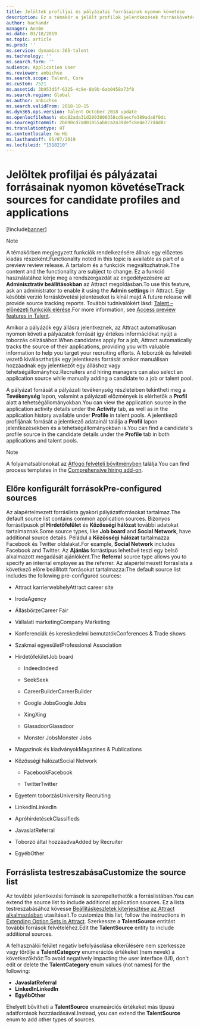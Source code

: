 ```yaml
---
title: Jelöltek profiljai és pályázatai forrásainak nyomon követése
description: Ez a témakör a jelölt profilok jelentkezések forráskövetésével kapcsolatban tartalmaz tájékoztatást.
author: hachandr
manager: AnnBe
ms.date: 03/18/2019
ms.topic: article
ms.prod: ''
ms.service: dynamics-365-talent
ms.technology: ''
ms.search.form: ''
audience: Application User
ms.reviewer: anbichse
ms.search.scope: Talent, Core
ms.custom: 7521
ms.assetid: 3b953d5f-6325-4c9e-8b9b-6ab0458a73f8
ms.search.region: Global
ms.author: anbichse
ms.search.validFrom: 2018-10-15
ms.dyn365.ops.version: Talent October 2018 update
ms.openlocfilehash: ebc82ada31d2803800358cd9aecfe389ada8f0dc
ms.sourcegitcommit: 2b890cd7a801055ab0ca24398efc8e4e777d4d8c
ms.translationtype: HT
ms.contentlocale: hu-HU
ms.lasthandoff: 05/07/2019
ms.locfileid: "1518210"
---
```

# <a name="track-sources-for-candidate-profiles-and-applications"></a><span data-ttu-id="2953c-103">Jelöltek profiljai és pályázatai forrásainak nyomon követése</span><span class="sxs-lookup"><span data-stu-id="2953c-103">Track sources for candidate profiles and applications</span></span> 

[!include[banner](../includes/banner.md)]

> [!NOTE] 
> <span data-ttu-id="2953c-104">A témakörben megjegyzett funkciók rendelkezésére állnak egy előzetes kiadás részeként.</span><span class="sxs-lookup"><span data-stu-id="2953c-104">Functionality noted in this topic is available as part of a preview review release.</span></span> <span data-ttu-id="2953c-105">A tartalom és a funkciók megváltozhatnak.</span><span class="sxs-lookup"><span data-stu-id="2953c-105">The content and the functionality are subject to change.</span></span> <span data-ttu-id="2953c-106">Ez a funkció használatához kérje meg a rendszergazdát az engedélyezésére az **Adminisztratív beállításokban** az Attract megoldásban.</span><span class="sxs-lookup"><span data-stu-id="2953c-106">To use this feature, ask an administrator to enable it using the **Admin settings** in Attract.</span></span> <span data-ttu-id="2953c-107">Egy későbbi verzió forráskövetési jelentéseket is kínál majd.</span><span class="sxs-lookup"><span data-stu-id="2953c-107">A future release will provide source tracking reports.</span></span> <span data-ttu-id="2953c-108">További tudnivalókért lásd: [Talent – előnézeti funkciók elérése](https://docs.microsoft.com/en-us/dynamics365/unified-operations/talent/access-preview-feature).</span><span class="sxs-lookup"><span data-stu-id="2953c-108">For more information, see [Access preview features in Talent](https://docs.microsoft.com/en-us/dynamics365/unified-operations/talent/access-preview-feature).</span></span>

<span data-ttu-id="2953c-109">Amikor a pályázók egy állásra jelentkeznek, az Attract automatikusan nyomon követi a pályázatok forrását így értékes információkat nyújt a toborzás célzásához.</span><span class="sxs-lookup"><span data-stu-id="2953c-109">When candidates apply for a job, Attract automatically tracks the source of their applications, providing you with valuable information to help you target your recruiting efforts.</span></span> <span data-ttu-id="2953c-110">A toborzók és felvételi vezető kiválaszthatják egy jelentkezés forrását amikor manuálisan hozzáadnak egy jelentkezőt egy álláshoz vagy tehetségállományhoz.</span><span class="sxs-lookup"><span data-stu-id="2953c-110">Recruiters and hiring managers can also select an application source while manually adding a candidate to a job or talent pool.</span></span>

<span data-ttu-id="2953c-111">A pályázat forrását a pályázati tevékenység részleteiben tekintheti meg a **Tevékenység** lapon, valamint a pályázati előzmények is elérhetők a **Profil** alatt a tehetségállományokban.</span><span class="sxs-lookup"><span data-stu-id="2953c-111">You can view the application source in the application activity details under the **Activity** tab, as well as in the application history available under **Profile** in talent pools.</span></span> <span data-ttu-id="2953c-112">A jelentkező profiljának forrását a jelentkező adatainál találja a **Profil** lapon jelentkezésekben és a tehetségállományokban is.</span><span class="sxs-lookup"><span data-stu-id="2953c-112">You can find a candidate's profile source in the candidate details under the **Profile** tab in both applications and talent pools.</span></span>

> [!NOTE] 
> <span data-ttu-id="2953c-113">A folyamatsablonokat az [Átfogó felvételi bővítményben](https://docs.microsoft.com/en-us/dynamics365/unified-operations/talent/attract-comprehensive-hiring) találja.</span><span class="sxs-lookup"><span data-stu-id="2953c-113">You can find process templates in the [Comprehensive hiring add-on](https://docs.microsoft.com/en-us/dynamics365/unified-operations/talent/attract-comprehensive-hiring).</span></span>

## <a name="pre-configured-sources"></a><span data-ttu-id="2953c-114">Előre konfigurált források</span><span class="sxs-lookup"><span data-stu-id="2953c-114">Pre-configured sources</span></span>

<span data-ttu-id="2953c-115">Az alapértelmezett forráslista gyakori pályázatforrásokat tartalmaz.</span><span class="sxs-lookup"><span data-stu-id="2953c-115">The default source list contains common application sources.</span></span> <span data-ttu-id="2953c-116">Bizonyos forrástípusok pl **Hirdetőfelület** és **Közösségi hálózat** további adatokat tartalmaznak.</span><span class="sxs-lookup"><span data-stu-id="2953c-116">Some source types, like **Job board** and **Social Network**, have additional source details.</span></span> <span data-ttu-id="2953c-117">Péládul a **Közösségi hálózat** tartalmazza Facebook és Twitter oldalakat.</span><span class="sxs-lookup"><span data-stu-id="2953c-117">For example, **Social Network** includes Facebook and Twitter.</span></span> <span data-ttu-id="2953c-118">Az **Ajánlás** forrástípus lehetővé teszi egy belső alkalmazott megadását ajánlóként.</span><span class="sxs-lookup"><span data-stu-id="2953c-118">The **Referral** source type allows you to specify an internal employee as the referrer.</span></span> <span data-ttu-id="2953c-119">Az alapértelmezett forráslista a következő előre beállított forrásokat tartalmazza:</span><span class="sxs-lookup"><span data-stu-id="2953c-119">The default source list includes the following pre-configured sources:</span></span>

-   <span data-ttu-id="2953c-120">Attract karrierwebhely</span><span class="sxs-lookup"><span data-stu-id="2953c-120">Attract career site</span></span>

-   <span data-ttu-id="2953c-121">Iroda</span><span class="sxs-lookup"><span data-stu-id="2953c-121">Agency</span></span>

-   <span data-ttu-id="2953c-122">Állásbörze</span><span class="sxs-lookup"><span data-stu-id="2953c-122">Career Fair</span></span>

-   <span data-ttu-id="2953c-123">Vállalati marketing</span><span class="sxs-lookup"><span data-stu-id="2953c-123">Company Marketing</span></span>

-   <span data-ttu-id="2953c-124">Konferenciák és kereskedelmi bemutatók</span><span class="sxs-lookup"><span data-stu-id="2953c-124">Conferences & Trade shows</span></span>

-   <span data-ttu-id="2953c-125">Szakmai egyesület</span><span class="sxs-lookup"><span data-stu-id="2953c-125">Professional Association</span></span>

-   <span data-ttu-id="2953c-126">Hirdetőfelület</span><span class="sxs-lookup"><span data-stu-id="2953c-126">Job board</span></span>

    -   <span data-ttu-id="2953c-127">Indeed</span><span class="sxs-lookup"><span data-stu-id="2953c-127">Indeed</span></span>

    -   <span data-ttu-id="2953c-128">Seek</span><span class="sxs-lookup"><span data-stu-id="2953c-128">Seek</span></span>

    -   <span data-ttu-id="2953c-129">CareerBuilder</span><span class="sxs-lookup"><span data-stu-id="2953c-129">CareerBuilder</span></span>

    -   <span data-ttu-id="2953c-130">Google Jobs</span><span class="sxs-lookup"><span data-stu-id="2953c-130">Google Jobs</span></span>

    -   <span data-ttu-id="2953c-131">Xing</span><span class="sxs-lookup"><span data-stu-id="2953c-131">Xing</span></span>

    -   <span data-ttu-id="2953c-132">Glassdoor</span><span class="sxs-lookup"><span data-stu-id="2953c-132">Glassdoor</span></span>

    -   <span data-ttu-id="2953c-133">Monster Jobs</span><span class="sxs-lookup"><span data-stu-id="2953c-133">Monster Jobs</span></span>

-   <span data-ttu-id="2953c-134">Magazinok és kiadványok</span><span class="sxs-lookup"><span data-stu-id="2953c-134">Magazines & Publications</span></span>

-   <span data-ttu-id="2953c-135">Közösségi hálózat</span><span class="sxs-lookup"><span data-stu-id="2953c-135">Social Network</span></span>

    -   <span data-ttu-id="2953c-136">Facebook</span><span class="sxs-lookup"><span data-stu-id="2953c-136">Facebook</span></span>

    -   <span data-ttu-id="2953c-137">Twitter</span><span class="sxs-lookup"><span data-stu-id="2953c-137">Twitter</span></span>

-   <span data-ttu-id="2953c-138">Egyetem toborzás</span><span class="sxs-lookup"><span data-stu-id="2953c-138">University Recruiting</span></span>

-   <span data-ttu-id="2953c-139">LinkedIn</span><span class="sxs-lookup"><span data-stu-id="2953c-139">LinkedIn</span></span>

-   <span data-ttu-id="2953c-140">Apróhirdetések</span><span class="sxs-lookup"><span data-stu-id="2953c-140">Classifieds</span></span>

-   <span data-ttu-id="2953c-141">Javaslat</span><span class="sxs-lookup"><span data-stu-id="2953c-141">Referral</span></span>

-   <span data-ttu-id="2953c-142">Toborzó által hozzáadva</span><span class="sxs-lookup"><span data-stu-id="2953c-142">Added by Recruiter</span></span>

-   <span data-ttu-id="2953c-143">Egyéb</span><span class="sxs-lookup"><span data-stu-id="2953c-143">Other</span></span>

## <a name="customize-the-source-list"></a><span data-ttu-id="2953c-144">Forráslista testreszabása</span><span class="sxs-lookup"><span data-stu-id="2953c-144">Customize the source list</span></span> 

<span data-ttu-id="2953c-145">Az további jelentkezési források is szerepeltethetők a forráslistában.</span><span class="sxs-lookup"><span data-stu-id="2953c-145">You can extend the source list to include additional application sources.</span></span> <span data-ttu-id="2953c-146">Ez a lista testreszabásához kövesse [Beállításkészletek kiterjesztése az Attract alkalmazásban](https://docs.microsoft.com/en-us/dynamics365/unified-operations/talent/extensibility-attract#extending-option-sets-in-attract) utasításait.</span><span class="sxs-lookup"><span data-stu-id="2953c-146">To customize this list, follow the instructions in [Extending Option Sets in Attract](https://docs.microsoft.com/en-us/dynamics365/unified-operations/talent/extensibility-attract#extending-option-sets-in-attract).</span></span> <span data-ttu-id="2953c-147">Szerkessze a **TalentSource** entitást további források felvételéhez.</span><span class="sxs-lookup"><span data-stu-id="2953c-147">Edit the **TalentSource** entity to include additional sources.</span></span> 

<span data-ttu-id="2953c-148">A felhasználói felület negatív befolyásolása elkerülésére nem szerkessze vagy törölje a **TalentCategory** enumerációs értékeket (nem nevek) a következőkhöz:</span><span class="sxs-lookup"><span data-stu-id="2953c-148">To avoid negatively impacting the user interface (UI), don't edit or delete the **TalentCategory** enum values (not names) for the following:</span></span>

- <span data-ttu-id="2953c-149">**Javaslat**</span><span class="sxs-lookup"><span data-stu-id="2953c-149">**Referral**</span></span>
- <span data-ttu-id="2953c-150">**LinkedIn**</span><span class="sxs-lookup"><span data-stu-id="2953c-150">**LinkedIn**</span></span>
- <span data-ttu-id="2953c-151">**Egyéb**</span><span class="sxs-lookup"><span data-stu-id="2953c-151">**Other**</span></span>

<span data-ttu-id="2953c-152">Ehelyett bővítheti a **TalentSource** enumeárciós értékeket más típusú adatforrások hozzáadásával.</span><span class="sxs-lookup"><span data-stu-id="2953c-152">Instead, you can extend the **TalentSource** enum to add other types of sources.</span></span>
